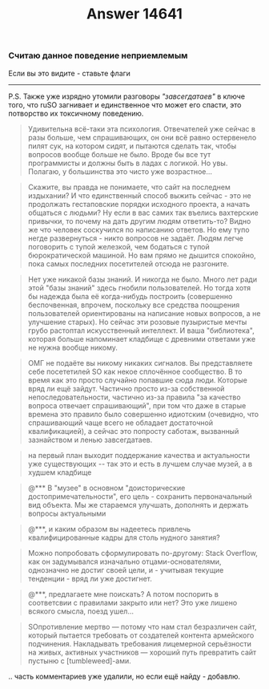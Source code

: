 ﻿---
title: "Answer 14641"
se.owner.user_id: 177188
se.owner.display_name: "Kromster"
se.owner.link: "https://ru.meta.stackoverflow.com/users/177188/kromster"
se.answer_id: 14641
se.question_id: 14640
se.post_type: answer
se.is_accepted: False
---
<h3>Считаю данное поведение неприемлемым</h3>
<p>Если вы это видите - ставьте флаги</p>
<hr />
<p>P.S. Также уже изрядно утомили разговоры <em>&quot;завсегдатаев&quot;</em> в ключе того, что ruSO загнивает и единственное что может его спасти, это потворство их токсичному поведению.</p>
<blockquote>
<p>Удивительна всё-таки эта психология. Отвечателей уже сейчас в разы больше, чем спрашивающих, он они всё равно остервенело пилят сук, на котором сидят, и пытаются сделать так, чтобы вопросов вообще больше не было. Вроде бы все тут программисты и должны быть в ладах с логикой. Но увы. Полагаю, у большинства это чисто уже возрастное... </p>
</blockquote>
<blockquote>
<p>Скажите, вы правда не понимаете, что сайт на последнем издыхании? И что единственный способ выжить сейчас - это не продолжать гестаповские порядки исходного проекта, а начать общаться с людьми? Ну если в вас самих так въелись вахтерские привычки, то почему на дать другим людям ответить-то? Видно же что человек соскучился по написанию ответов. Но ему тупо негде развернуться - никто вопросов не задаёт. Людям легче поговорить с тупой железкой, чем бодаться с тупой бюрократической машиной. Но вам прямо не дышится спокойно, пока самых последних посетителей отсюда не разгоните. </p>
</blockquote>
<blockquote>
<p>Нет уже никакой базы знаний. И никогда не было. Много лет ради этой &quot;базы знаний&quot; здесь гнобили пользователей. Но тогда хотя бы надежда была её когда-нибудь построить (совершенно беспочвенная, впрочем, поскольку все средства поощрения пользователей ориентированы на написание новых вопросов, а не улучшение старых). Но сейчас эти розовые пузыристые мечты грубо растоптал искусственный интеллект. И ваша &quot;библиотека&quot;, которая больше напоминает кладбище с древними ответами уже не нужна вообще никому. </p>
</blockquote>
<blockquote>
<p>ОМГ не подаёте вы никому никаких сигналов. Вы представляете себе посететилей SO как некое сплочённое сообщество. В то время как это просто случайно попавшие сюда люди. Которые вряд ли ещё зайдут. Частично просто из-за собственной непоследовательности, частично из-за правила &quot;за качество вопроса отвечает спрашивающий&quot;, при том что даже в старые времена это правило было совершенно идиотским (очевидно, что спрашивающий чаще всего не обладает достаточной квалификацией), а сейчас это попросту саботаж, вызванный зазнайством и ленью завсегдатаев. </p>
</blockquote>
<blockquote>
<p>на первый план выходит поддержание качества и актуальности уже существующих -- так это и есть в лучшем случае музей, а в худшем кладбище </p>
</blockquote>
<blockquote>
<p>@*** В &quot;музее&quot; в основном &quot;доисторические достопримечательности&quot;, его цель - сохранить первоначальный вид объекта. Мы же стараемся улучшать, дополнять и держать вопросы актуальными </p>
</blockquote>
<blockquote>
<p>@***, и каким образом вы надеетесь привлечь квалифицированные кадры для столь нудного занятия? </p>
</blockquote>
<blockquote>
<p>Можно попробовать сформулировать по-другому: Stack Overflow, как он задумывался изначально отцами-основателями, однозначно не достиг своей цели, и - учитывая текущие тенденции - вряд ли уже достигнет. </p>
</blockquote>
<blockquote>
<p>@***, предлагаете мне поискать? А потом поспорить в соответсвии с правилами закрыто или нет? Это уже лишено всякого смысла, поезд ушел... </p>
</blockquote>
<blockquote>
<p>SOпротивление мертво — потому что нам стал безразличен сайт, который пытается требовать от создателей контента армейского подчинения. Накладывать требования лицемерной серьёзности на живых, активных участников — хороший путь превратить сайт пустыню с [tumbleweed]-ами. </p>
</blockquote>
<p>.. часть комментариев уже удалили, но если ещё найду - добавлю.</p>
